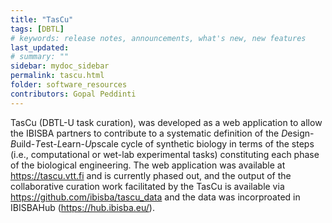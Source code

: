 ```yaml
---
title: "TasCu"
tags: [DBTL]
# keywords: release notes, announcements, what's new, new features
last_updated: 
# summary: ""
sidebar: mydoc_sidebar
permalink: tascu.html
folder: software_resources
contributors: Gopal Peddinti
---
```

TasCu (DBTL-U task curation), was developed as a web application to allow the IBISBA partners to contribute to a systematic definition of the *D*esign-*B*uild-*T*est-*L*earn-*U*pscale cycle of synthetic biology in terms of the steps (i.e., computational or wet-lab experimental tasks) constituting each phase of the biological engineering. The web application was available at https://tascu.vtt.fi and is currently phased out, and the output of the collaborative curation work facilitated by the TasCu is available via https://github.com/ibisba/tascu_data and the data was incorproated in IBISBAHub (https://hub.ibisba.eu/).
